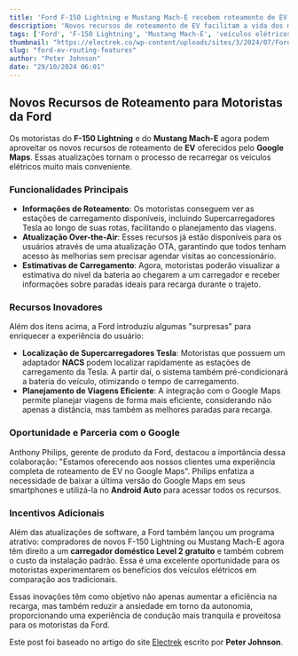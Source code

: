 ```yaml
---
title: 'Ford F-150 Lightning e Mustang Mach-E recebem roteamento de EV do Google'
description: 'Novos recursos de roteamento de EV facilitam a vida dos motoristas de Ford.'
tags: ['Ford', 'F-150 Lightning', 'Mustang Mach-E', 'veículos elétricos', 'EV routing', 'Google Maps']
thumbnail: "https://electrek.co/wp-content/uploads/sites/3/2024/07/Ford-monster-vehicles.jpeg?quality=82&strip=all&w=1400"
slug: "ford-ev-routing-features"
author: "Peter Johnson"
date: "29/10/2024 06:01"
---
```


## Novos Recursos de Roteamento para Motoristas da Ford

Os motoristas do **F-150 Lightning** e do **Mustang Mach-E** agora podem aproveitar os novos recursos de roteamento de **EV** oferecidos pelo **Google Maps**. Essas atualizações tornam o processo de recarregar os veículos elétricos muito mais conveniente.

### Funcionalidades Principais
- **Informações de Roteamento**: Os motoristas conseguem ver as estações de carregamento disponíveis, incluindo Supercarregadores Tesla ao longo de suas rotas, facilitando o planejamento das viagens.
- **Atualização Over-the-Air**: Esses recursos já estão disponíveis para os usuários através de uma atualização OTA, garantindo que todos tenham acesso às melhorias sem precisar agendar visitas ao concessionário.
- **Estimativas de Carregamento**: Agora, motoristas poderão visualizar a estimativa do nível da bateria ao chegarem a um carregador e receber informações sobre paradas ideais para recarga durante o trajeto.

### Recursos Inovadores
Além dos itens acima, a Ford introduziu algumas "surpresas" para enriquecer a experiência do usuário:
- **Localização de Supercarregadores Tesla**: Motoristas que possuem um adaptador **NACS** podem localizar rapidamente as estações de carregamento da Tesla. A partir daí, o sistema também pré-condicionará a bateria do veículo, otimizando o tempo de carregamento.
- **Planejamento de Viagens Eficiente**: A integração com o Google Maps permite planejar viagens de forma mais eficiente, considerando não apenas a distância, mas também as melhores paradas para recarga.

### Oportunidade e Parceria com o Google
Anthony Philips, gerente de produto da Ford, destacou a importância dessa colaboração: "Estamos oferecendo aos nossos clientes uma experiência completa de roteamento de EV no Google Maps". 
Philips enfatiza a necessidade de baixar a última versão do Google Maps em seus smartphones e utilizá-la no **Android Auto** para acessar todos os recursos.

### Incentivos Adicionais
Além das atualizações de software, a Ford também lançou um programa atrativo: compradores de novos F-150 Lightning ou Mustang Mach-E agora têm direito a um **carregador doméstico Level 2 gratuito** e também cobrem o custo da instalação padrão. Essa é uma excelente oportunidade para os motoristas experimentarem os benefícios dos veículos elétricos em comparação aos tradicionais.

Essas inovações têm como objetivo não apenas aumentar a eficiência na recarga, mas também reduzir a ansiedade em torno da autonomia, proporcionando uma experiência de condução mais tranquila e proveitosa para os motoristas da Ford.  

Este post foi baseado no artigo do site [Electrek](https://electrek.co/2024/10/28/ford-launches-new-ev-routing-features-f-150-lightning-mach-e/) escrito por **Peter Johnson**.